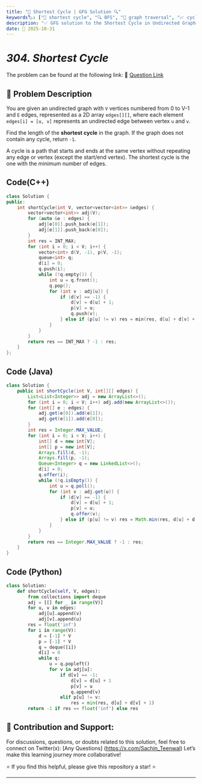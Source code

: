 ```yaml
---
title: "🔄 Shortest Cycle | GFG Solution 🔍"
keywords🏷️: ["🔄 shortest cycle", "🔍 BFS", "📍 graph traversal", "📈 cycle detection", "📘 GFG", "🏁 competitive programming", "📚 DSA"]
description: "✅ GFG solution to the Shortest Cycle in Undirected Graph problem: find minimum length cycle in an undirected graph using multi-source BFS technique. 🚀"
date: 📅 2025-10-31
---
```


# *304. Shortest Cycle*

The problem can be found at the following link: 🔗 [Question Link](https://www.geeksforgeeks.org/problems/shortest-cycle/1)

## **🧩 Problem Description**

You are given an undirected graph with `V` vertices numbered from 0 to V-1 and `E` edges, represented as a 2D array `edges[][]`, where each element `edges[i] = [u, v]` represents an undirected edge between vertex `u` and `v`.

Find the length of the **shortest cycle** in the graph. If the graph does not contain any cycle, return `-1`.

A cycle is a path that starts and ends at the same vertex without repeating any edge or vertex (except the start/end vertex). The shortest cycle is the one with the minimum number of edges.


## Code(C++)
```cpp
class Solution {
public:
    int shortCycle(int V, vector<vector<int>> &edges) {
        vector<vector<int>> adj(V);
        for (auto &e : edges) {
            adj[e[0]].push_back(e[1]);
            adj[e[1]].push_back(e[0]);
        }
        int res = INT_MAX;
        for (int i = 0; i < V; i++) {
            vector<int> d(V, -1), p(V, -1);
            queue<int> q;
            d[i] = 0;
            q.push(i);
            while (!q.empty()) {
                int u = q.front();
                q.pop();
                for (int v : adj[u]) {
                    if (d[v] == -1) {
                        d[v] = d[u] + 1;
                        p[v] = u;
                        q.push(v);
                    } else if (p[u] != v) res = min(res, d[u] + d[v] + 1);
                }
            }
        }
        return res == INT_MAX ? -1 : res;
    }
};
```

## Code (Java)

```java
class Solution {
    public int shortCycle(int V, int[][] edges) {
        List<List<Integer>> adj = new ArrayList<>();
        for (int i = 0; i < V; i++) adj.add(new ArrayList<>());
        for (int[] e : edges) {
            adj.get(e[0]).add(e[1]);
            adj.get(e[1]).add(e[0]);
        }
        int res = Integer.MAX_VALUE;
        for (int i = 0; i < V; i++) {
            int[] d = new int[V];
            int[] p = new int[V];
            Arrays.fill(d, -1);
            Arrays.fill(p, -1);
            Queue<Integer> q = new LinkedList<>();
            d[i] = 0;
            q.offer(i);
            while (!q.isEmpty()) {
                int u = q.poll();
                for (int v : adj.get(u)) {
                    if (d[v] == -1) {
                        d[v] = d[u] + 1;
                        p[v] = u;
                        q.offer(v);
                    } else if (p[u] != v) res = Math.min(res, d[u] + d[v] + 1);
                }
            }
        }
        return res == Integer.MAX_VALUE ? -1 : res;
    }
}
```

## Code (Python)

```python
class Solution:
    def shortCycle(self, V, edges):
        from collections import deque
        adj = [[] for _ in range(V)]
        for u, v in edges:
            adj[u].append(v)
            adj[v].append(u)
        res = float('inf')
        for i in range(V):
            d = [-1] * V
            p = [-1] * V
            q = deque([i])
            d[i] = 0
            while q:
                u = q.popleft()
                for v in adj[u]:
                    if d[v] == -1:
                        d[v] = d[u] + 1
                        p[v] = u
                        q.append(v)
                    elif p[u] != v:
                        res = min(res, d[u] + d[v] + 1)
        return -1 if res == float('inf') else res
```



## 🎯 **Contribution and Support:**

For discussions, questions, or doubts related to this solution, feel free to connect on Twitter(x): [Any Questions] (https://x.com/Sachin_Teenwal) Let’s make this learning journey more collaborative!

⭐ If you find this helpful, please give this repository a star! ⭐

---
